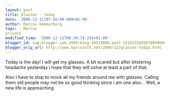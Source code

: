 ```yaml
---
layout: post
title: Glasses - today
date: '2006-12-11T07:56:00.000+01:00'
author: Marcus Hammarberg
tags: - Marcus
private
modified_time: '2006-12-11T08:39:19.254+01:00'
blogger_id: tag:blogger.com,1999:blog-36533086.post-2516533581870950660
blogger_orig_url: http://www.marcusoft.net/2006/12/glasses-today.html
---
```


Today is the day! I will get my glasses. A bit scared but after
blistering headache yesterday i hope that they will solve at least a
part of that.

Also I have to stop to mock all my friends around me with glasses.
Calling them old people may not be so good thinking since i am one
also... Well, a new life is approaching
